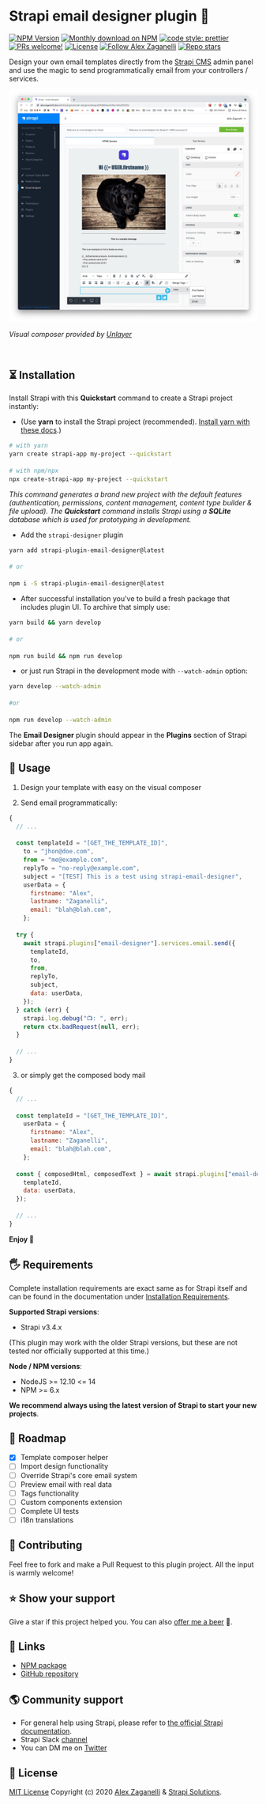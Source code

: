 # Strapi email designer plugin 💅

<p align="left">
  <a href="https://www.npmjs.org/package/strapi-plugin-email-designer">
    <img src="https://img.shields.io/npm/v/strapi-plugin-email-designer.svg?style=plastic" alt="NPM Version" /></a>
  <a href="https://www.npmjs.org/package/strapi-plugin-email-designer">
    <img src="https://img.shields.io/npm/dt/strapi-plugin-email-designer.svg?style=plastic" alt="Monthly download on NPM" /></a>
  <a href="https://github.com/prettier/prettier" target="_blank" rel="noopener noreferrer">
    <img alt="code style: prettier" src="https://img.shields.io/badge/code_style-prettier-ff69b4.svg?style=plastic"></a>
  <a href="#-contributing">
    <img src="https://img.shields.io/badge/PRs-welcome-brightgreen.svg?style=plastic" alt="PRs welcome!" /></a>
  <a href="#-license">
    <img src="https://img.shields.io/github/license/alexzaganelli/strapi-plugin-email-designer?style=plastic" alt="License" /></a>
  <a href="https://twitter.com/intent/follow?screen_name=alexzaganelli" target="_blank" rel="noopener noreferrer">
    <img alt="Follow Alex Zaganelli" src="https://img.shields.io/twitter/follow/alexzaganelli?color=%231DA1F2&label=follow%20me&style=plastic"></a>
  <a href="#">
    <img alt="Repo stars" src="https://img.shields.io/github/stars/alexzaganelli/strapi-plugin-email-designer?color=white&label=Github&style=plastic"></a>
</p>

Design your own email templates directly from the [Strapi CMS](https://github.com/strapi/strapi) admin panel and use the magic to send programmatically email from your controllers / services.

<img src="https://raw.githubusercontent.com/alexzaganelli/strapi-plugin-email-designer/main/public/assets/designer-screenshot.jpg" alt="Designer screenshot" />

_Visual composer provided by [Unlayer](https://unlayer.com/)_

&nbsp;

## ⏳ Installation

Install Strapi with this **Quickstart** command to create a Strapi project instantly:

- (Use **yarn** to install the Strapi project (recommended). [Install yarn with these docs](https://yarnpkg.com/lang/en/docs/install/).)

```bash
# with yarn
yarn create strapi-app my-project --quickstart

# with npm/npx
npx create-strapi-app my-project --quickstart
```

_This command generates a brand new project with the default features (authentication, permissions, content management, content type builder & file upload). The **Quickstart** command installs Strapi using a **SQLite** database which is used for prototyping in development._

- Add the `strapi-designer` plugin

```bash
yarn add strapi-plugin-email-designer@latest

# or

npm i -S strapi-plugin-email-designer@latest
```

- After successful installation you've to build a fresh package that includes plugin UI. To archive that simply use:

```bash
yarn build && yarn develop

# or

npm run build && npm run develop
```

- or just run Strapi in the development mode with `--watch-admin` option:

```bash
yarn develop --watch-admin

#or

npm run develop --watch-admin
```

The **Email Designer** plugin should appear in the **Plugins** section of Strapi sidebar after you run app again.

## 💄 Usage

1. Design your template with easy on the visual composer

2. Send email programmatically:

```javascript
{
  // ...

  const templateId = "[GET_THE_TEMPLATE_ID]",
    to = "jhon@doe.com",
    from = "me@example.com",
    replyTo = "no-reply@example.com",
    subject = "[TEST] This is a test using strapi-email-designer",
    userData = {
      firstname: "Alex",
      lastname: "Zaganelli",
      email: "blah@blah.com",
    };

  try {
    await strapi.plugins["email-designer"].services.email.send({
      templateId,
      to,
      from,
      replyTo,
      subject,
      data: userData,
    });
  } catch (err) {
    strapi.log.debug("📺: ", err);
    return ctx.badRequest(null, err);
  }

  // ...
}
```

3. or simply get the composed body mail

```javascript
{
  // ...

  const templateId = "[GET_THE_TEMPLATE_ID]",
    userData = {
      firstname: "Alex",
      lastname: "Zaganelli",
      email: "blah@blah.com",
    };

  const { composedHtml, composedText } = await strapi.plugins["email-designer"].services.email.compose({
    templateId,
    data: userData,
  });

  // ...
}
```

**Enjoy 🎉**

## 🖐 Requirements

Complete installation requirements are exact same as for Strapi itself and can be found in the documentation under <a href="https://strapi.io/documentation/v3.x/installation/cli.html#step-1-make-sure-requirements-are-met">Installation Requirements</a>.

**Supported Strapi versions**:

- Strapi v3.4.x

(This plugin may work with the older Strapi versions, but these are not tested nor officially supported at this time.)

**Node / NPM versions**:

- NodeJS >= 12.10 <= 14
- NPM >= 6.x

**We recommend always using the latest version of Strapi to start your new projects**.

## 🚧 Roadmap

- [x] Template composer helper
- [ ] Import design functionality
- [ ] Override Strapi's core email system
- [ ] Preview email with real data
- [ ] Tags functionality
- [ ] Custom components extension
- [ ] Complete UI tests
- [ ] i18n translations

## 🤝 Contributing

Feel free to fork and make a Pull Request to this plugin project. All the input is warmly welcome!

## ⭐️ Show your support

Give a star if this project helped you.
You can also [offer me a beer](https://www.paypal.me/alexzaganelli/10) 🍻.

## 🔗 Links

- [NPM package](https://www.npmjs.com/package/strapi-plugin-email-designer)
- [GitHub repository](https://github.com/alexzaganelli/strapi-plugin-email-designer)

## 🌎 Community support

- For general help using Strapi, please refer to [the official Strapi documentation](https://strapi.io/documentation/).
- Strapi Slack [channel](https://slack.strapi.io/)
- You can DM me on [Twitter](https://twitter.com/alexzaganelli)

## 📝 License

[MIT License](LICENSE.md) Copyright (c) 2020 [Alex Zaganelli](https://alexzaganelli.com/) &amp; [Strapi Solutions](https://strapi.io/).
